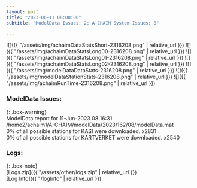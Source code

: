 ```yaml
---
layout: post
title: "2023-06-11 08:00:00"
subtitle: "ModelData Issues: 2; A-CHAIM System Issues: 0"

---
```


![]({{ "/assets/img/achaimDataStatsShort-2316208.png" | relative_url }})
![]({{ "/assets/img/achaimDataStatsLong00-2316208.png" | relative_url }})
![]({{ "/assets/img/achaimDataStatsLong01-2316208.png" | relative_url }})
![]({{ "/assets/img/achaimDataStatsLong02-2316208.png" | relative_url }})
![]({{ "/assets/img/modelDataDataStats-2316208.png" | relative_url }})
![]({{ "/assets/img/modelDataStationStats-2316208.png" | relative_url }})
![]({{ "/assets/img/achaimRunTime-2316208.png" | relative_url }})


### ModelData Issues:  
  
{: .box-warning}  
 ModelData report for 11-Jun-2023 08:16:31   
 /home2/achaim1/A-CHAIM/modelData/2023/162/08/modelData.mat   
 0% of all possible stations for KASI were downloaded. x2831   
 0% of all possible stations for KARTVERKET were downloaded. x2540   
  


### Logs:  
  
{: .box-note}  
[Logs.zip]({{ "/assets/other/logs.zip" | relative_url }})  
[Log Info]({{ "/logInfo" | relative_url }})  
